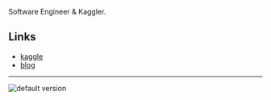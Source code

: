 Software Engineer & Kaggler.

## Links

- [kaggle](https://www.kaggle.com/tea1013)
- [blog](https://teadev.netlify.app/)

---

![default version](https://road-to-kaggle-grandmaster.vercel.app/api/badges/tea1013/competition)

